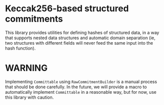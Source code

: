 Keccak256-based structured commitments
======================================

This library provides utilities for defining hashes of structured
data, in a way that supports nested data structures and automatic
domain separation (ie, two structures with different fields will never
feed the same input into the hash function).

WARNING
=======

Implementing `Committable` using `RawCommitmentBuilder` is a manual
process that should be done carefully. In the future, we will provide
a macro to automatically implement `Committable` in a reasonable way,
but for now, use this library with caution.

